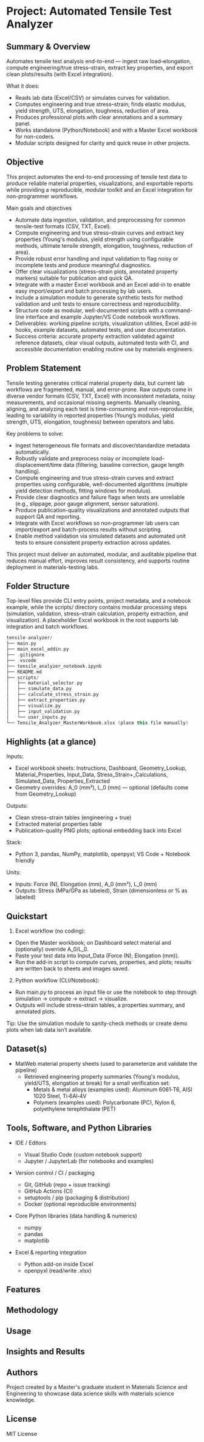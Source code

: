 # Project: Automated Tensile Test Analyzer

## Summary & Overview

Automates tensile test analysis end-to-end — ingest raw load–elongation, compute engineering/true stress–strain, extract key properties, and export clean plots/results (with Excel integration).

What it does:

- Reads lab data (Excel/CSV) or simulates curves for validation.
- Computes engineering and true stress–strain; finds elastic modulus, yield strength, UTS, elongation, toughness, reduction of area.
- Produces professional plots with clear annotations and a summary panel.
- Works standalone (Python/Notebook) and with a Master Excel workbook for non-coders.
- Modular scripts designed for clarity and quick reuse in other projects.

## Objective

This project automates the end-to-end processing of tensile test data to produce reliable material properties, visualizations, and exportable reports while providing a reproducible, modular toolkit and an Excel integration for non-programmer workflows.

Main goals and objectives

- Automate data ingestion, validation, and preprocessing for common tensile-test formats (CSV, TXT, Excel).
- Compute engineering and true stress–strain curves and extract key properties (Young's modulus, yield strength using configurable methods, ultimate tensile strength, elongation, toughness, reduction of area).
- Provide robust error handling and input validation to flag noisy or incomplete tests and produce meaningful diagnostics.
- Offer clear visualizations (stress–strain plots, annotated property markers) suitable for publication and quick QA.
- Integrate with a master Excel workbook and an Excel add-in to enable easy import/export and batch processing by lab users.
- Include a simulation module to generate synthetic tests for method validation and unit tests to ensure correctness and reproducibility.
- Structure code as modular, well-documented scripts with a command-line interface and example Jupyter/VS Code notebook workflows.
- Deliverables: working pipeline scripts, visualization utilities, Excel add-in hooks, example datasets, automated tests, and user documentation.
- Success criteria: accurate property extraction validated against reference datasets, clear visual outputs, automated tests with CI, and accessible documentation enabling routine use by materials engineers.

## Problem Statement

Tensile testing generates critical material property data, but current lab workflows are fragmented, manual, and error-prone. Raw outputs come in diverse vendor formats (CSV, TXT, Excel) with inconsistent metadata, noisy measurements, and occasional missing segments. Manually cleaning, aligning, and analyzing each test is time-consuming and non-reproducible, leading to variability in reported properties (Young’s modulus, yield strength, UTS, elongation, toughness) between operators and labs.

Key problems to solve:

- Ingest heterogeneous file formats and discover/standardize metadata automatically.
- Robustly validate and preprocess noisy or incomplete load-displacement/time data (filtering, baseline correction, gauge length handling).
- Compute engineering and true stress–strain curves and extract properties using configurable, well-documented algorithms (multiple yield detection methods, fitting windows for modulus).
- Provide clear diagnostics and failure flags when tests are unreliable (e.g., slippage, poor gauge alignment, sensor saturation).
- Produce publication-quality visualizations and annotated outputs that support QA and reporting.
- Integrate with Excel workflows so non-programmer lab users can import/export and batch-process results without scripting.
- Enable method validation via simulated datasets and automated unit tests to ensure consistent property extraction across updates.

This project must deliver an automated, modular, and auditable pipeline that reduces manual effort, improves result consistency, and supports routine deployment in materials-testing labs.

## Folder Structure

Top-level files provide CLI entry points, project metadata, and a notebook example, while the scripts/ directory contains modular processing steps (simulation, validation, stress–strain calculation, property extraction, and visualization). A placeholder Excel workbook in the root supports lab integration and batch workflows.

```kotlin
tensile-analyzer/
├── main.py
├── main_excel_addin.py
├── .gitignore
├── .vscode
├── tensile_analyzer_notebook.ipynb
├── README.md
├── scripts/
│   ├── material_selector.py
│   ├── simulate_data.py
│   ├── calculate_stress_strain.py
│   ├── extract_properties.py
│   ├── visualize.py
│   ├── input_validation.py
│   └── user_inputs.py   
└── Tensile_Analyzer_MasterWorkbook.xlsx (place this file manually)
```

## Highlights (at a glance)

Inputs:

- Excel workbook sheets: Instructions, Dashboard, Geometry_Lookup, Material_Properties, Input_Data, Stress_Strain+_Calculations, Simulated_Data, Properties_Extracted
- Geometry overrides: A_0 (mm²), L_0 (mm) — optional (defaults come from Geometry_Lookup)

Outputs:

- Clean stress–strain tables (engineering + true)
- Extracted material properties table
- Publication-quality PNG plots; optional embedding back into Excel

Stack:

- Python 3, pandas, NumPy, matplotlib, openpyxl; VS Code + Notebook friendly

Units:

- Inputs: Force (N), Elongation (mm), A_0 (mm²), L_0 (mm)
- Outputs: Stress (MPa/GPa as labeled), Strain (dimensionless or % as labeled)

## Quickstart

1) Excel workflow (no coding):

- Open the Master workbook; on Dashboard select material and (optionally) override A_0/L_0.
- Paste your test data into Input_Data (Force (N), Elongation (mm)).
- Run the add-in script to compute curves, properties, and plots; results are written back to sheets and images saved.

2) Python workflow (CLI/Notebook):

- Run main.py to process an input file or use the notebook to step through simulation → compute → extract → visualize.
- Outputs will include stress–strain tables, a properties summary, and annotated plots.

Tip: Use the simulation module to sanity-check methods or create demo plots when lab data isn’t available.

## Dataset(s)

- MatWeb material property sheets (used to parameterize and validate the pipeline)
  - Retrieved engineering property summaries (Young's modulus, yield/UTS, elongation at break) for a small verification set:
    - Metals & metal alloys (examples used): Aluminum 6061‑T6, AISI 1020 Steel, Ti‑6Al‑4V
    - Polymers (examples used): Polycarbonate (PC), Nylon 6, polyethylene terephthalate (PET)

## Tools, Software, and Python Libraries

- IDE / Editors

  - Visual Studio Code (custom notebook support)
  - Jupyter / JupyterLab (for notebooks and examples)
- Version control / CI / packaging

  - Git, GitHub (repo + issue tracking)
  - GitHub Actions (CI)
  - setuptools / pip (packaging & distribution)
  - Docker (optional reproducible environments)
- Core Python libraries (data handling & numerics)

  - numpy
  - pandas
  - matplotlib
- Excel & reporting integration

  - Python add-on inside Excel
  - openpyxl (read/write .xlsx)

## Features

## Methodology

## Usage

## Insights and Results

## Authors

Project created by a Master's graduate student in Materials Science and Engineering to showcase data science skills with materials science knowledge.

## License

MIT License
